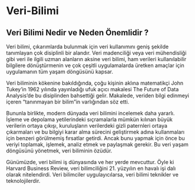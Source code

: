 # Veri-Bilimi
## Veri Bilimi Nedir ve Neden Önemlidir ?

Veri bilimi, çıkarımlarda bulunmak için veri kullanımını geniş şekilde tanımlayan çok disiplinli bir alandır. Veri madenciliği veya veri mühendisliği gibi veri ile ilgili uzman alanların aksine veri bilimi, ham verileri kullanılabilir bilgilere dönüştürmenin ve çok çeşitli uygulamalarda üretken amaçlar için uygulamanın tüm yaşam döngüsünü kapsar.

Veri biliminin kökenine bakıldığında, çoğu kişinin aklına matematikçi John Tukey’in 1962 yılında yayınladığı ufuk açıcı makalesi The Future of Data Analysis’de bu disiplinden bahsettiği gelir. Makalede, veriden bilgi edinmeyi içeren “tanınmayan bir bilim”in varlığından söz etti.

Bununla birlikte, modern dünyada veri bilimini incelemek daha yararlı. İşleme ve depolama yetilerindeki sıçramalarla mümkün kılınan büyük verilerin ortaya çıkışı, kuruluşların verilerdeki gizli paternleri ortaya çıkarmaları ve bu bilgiyi karar alma sürecini geliştirmek adına kullanmaları için benzeri görülmemiş fırsatlar getirdi. Ancak bunu yapmak için önce bu veriyi toplamak, işlemek, analiz etmek ve paylaşmak gerekir. Bu veri yaşam döngüsünü yönetmek, veri biliminin özüdür.

Günümüzde, veri bilimi iş dünyasında ve her yerde mevcuttur. Öyle ki Harvard Business Review, veri bilimciliğini 21. yüzyılın en havalı işi dalı olarak nitelendirdi. Veri bilimciler uygulayıcılarsa, veri bilimi teknikler ve teknolojilerdir.

